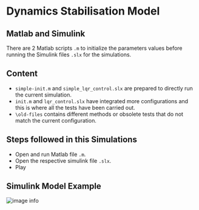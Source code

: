 # Dynamics Stabilisation Model

## Matlab and Simulink

There are 2 Matlab scripts `.m` to initialize the parameters values before running the Simulink files `.slx` for the simulations. 

## Content
- `simple-init.m` and `simple_lqr_control.slx` are prepared to directly run the current simulation.
- `init.m` and `lqr_control.slx` have integrated more configurations and this is where all the tests have been carried out.
- `\old-files` contains different methods or obsolete tests that do not match the current configuration.

## Steps followed in this Simulations

* Open and run Matlab file `.m`.
* Open the respective simulink file `.slx`.
* Play

## Simulink Model Example 

![image info](/data/diagrams/simulink/Simulink_1.png)
